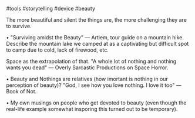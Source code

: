 
#tools #storytelling #device #beauty

The more beautiful and silent the things are, the more challenging they are to survive.

•
"Surviving amidst the Beauty" — Artiem, tour guide on a mountain hike. Describe the mountain lake we camped at as a captivating but difficult spot to camp due to cold, lack of firewood, etc.

Space as the extrapolation of that. "A whole lot of nothing and nothing wants you dead" — Overly Sarcastic Productions on Space Horror.

•
Beauty and Nothings are relatives (how imortant is nothing in our perception of beauty)?
"God, I see how you love nothing. I love it too" — Book of Not.

•
My own musings on people who get devoted to beauty (even though the real-life example somewhat insporing this turned out to be temporary).

